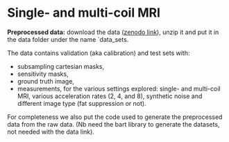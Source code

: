 # Single- and multi-coil MRI

**Preprocessed data:** download the  data ([zenodo link](https://doi.org/10.5281/zenodo.8091821)), unzip it and put it in the data folder under the name `data_sets.

The data contains validation (aka calibration) and test sets with:
- subsampling cartesian masks,
- sensitivity masks,
- ground truth image,
- measurements,
for the various settings explored: single- and multi-coil MRI, various acceleration rates (2, 4, and 8), synthetic noise and different image type (fat suppression or not).

For completeness we also put the code used to generate the preprocessed data from the raw data. (Nb need the bart library to generate the datasets, not needed with the data link).